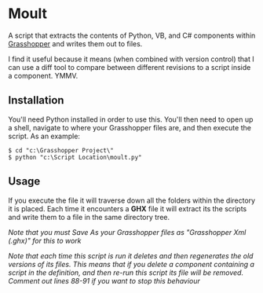 # Moult

A script that extracts the contents of Python, VB, and C# components within [Grasshopper](http://www.grasshopper3d.com/) and writes them out to files.

I find it useful because it means (when combined with version control) that I can use a diff tool to compare between different revisions to a script inside a component. YMMV.

## Installation

You'll need Python installed in order to use this. You'll then need to open up a shell, navigate to where your Grasshopper files are, and then execute the script. As an example:

    $ cd "c:\Grasshopper Project\"
    $ python "c:\Script Location\moult.py"

## Usage

If you execute the file it will traverse down all the folders within the directory it is placed. Each time it encounters a **GHX** file it will extract its the scripts and write them to a file in the same directory tree.

*Note that you must Save As your Grasshopper files as "Grasshopper Xml (.ghx)" for this to work*

*Note that each time this script is run it deletes and then regenerates the old versions of its files. This means that if you delete a component containing a script in the definition, and then re-run this script its file will be removed. Comment out lines 88-91 if you want to stop this behaviour*